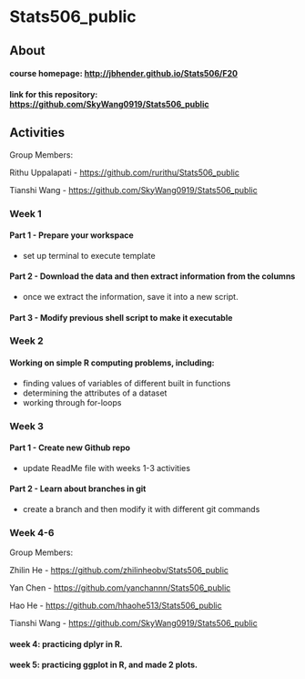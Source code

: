 # Stats506_public

## About 

#### course homepage: http://jbhender.github.io/Stats506/F20
#### link for this repository: https://github.com/SkyWang0919/Stats506_public

## Activities 
Group Members: 

Rithu Uppalapati - https://github.com/rurithu/Stats506_public

Tianshi Wang - https://github.com/SkyWang0919/Stats506_public

### Week 1 
#### Part 1 - Prepare your workspace 
  + set up terminal to execute template 
#### Part 2 - Download the data and then extract information from the columns 
  + once we extract the information, save it into a new script.
#### Part 3 - Modify previous shell script to make it executable 
### Week 2 
#### Working on simple R computing problems, including: 
  + finding values of variables of different built in functions 
  + determining the attributes of a dataset 
  + working through for-loops
### Week 3 
#### Part 1 - Create new Github repo 
  + update ReadMe file with weeks 1-3 activities 
#### Part 2 - Learn about branches in git 
  + create a branch and then modify it with different git commands


### Week 4-6
Group Members:

Zhilin He - https://github.com/zhilinheobv/Stats506_public

Yan Chen - https://github.com/yanchannn/Stats506_public

Hao He - https://github.com/hhaohe513/Stats506_public

Tianshi Wang - https://github.com/SkyWang0919/Stats506_public


#### week 4: practicing dplyr in R.

#### week 5: practicing ggplot in R, and made 2 plots.





